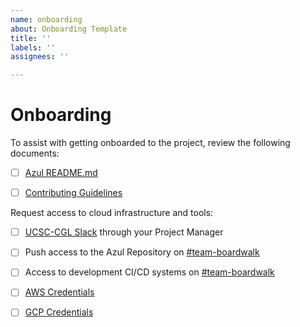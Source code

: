 ```yaml
---
name: onboarding
about: Onboarding Template
title: ''
labels: ''
assignees: ''

---
```


# Onboarding
To assist with getting onboarded to the project, review the following documents:
- [ ] [Azul README.md](https://github.com/databiosphere/azul)

- [ ] [Contributing Guidelines](https://github.com/DataBiosphere/azul/blob/develop/CONTRIBUTING.rst)

Request access to cloud infrastructure and tools:
- [ ] [UCSC-CGL Slack](ucsc-cgl.slack.com) through your Project Manager
 
- [ ] Push access to the Azul Repository on [#team-boardwalk](https://ucsc-cgl.slack.com/archives/C705Y6G9Z)

- [ ] Access to development CI/CD systems on [#team-boardwalk](https://ucsc-cgl.slack.com/archives/C705Y6G9Z)

- [ ] [AWS Credentials](https://giwiki.gi.ucsc.edu/index.php/Overview_of_Getting_and_Using_an_AWS_IAM_Account)

- [ ] [GCP Credentials](https://github.com/databiosphere/azul#232-google-credentials)

